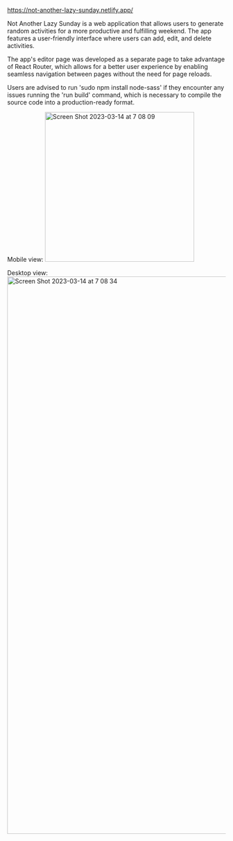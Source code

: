 https://not-another-lazy-sunday.netlify.app/

Not Another Lazy Sunday is a web application that allows users to generate random activities for a more productive and fulfilling weekend. The app features a user-friendly interface where users can add, edit, and delete activities. 

The app's editor page was developed as a separate page to take advantage of React Router, which allows for a better user experience by enabling seamless navigation between pages without the need for page reloads.

Users are advised to run 'sudo npm install node-sass' if they encounter any issues running the 'run build' command, which is necessary to compile the source code into a production-ready format.

Mobile view:
<img width="344" alt="Screen Shot 2023-03-14 at 7 08 09" src="https://user-images.githubusercontent.com/36095929/224845622-041aad81-9c7e-4516-8268-63403294a06c.png">

Desktop view:
<img width="1281" alt="Screen Shot 2023-03-14 at 7 08 34" src="https://user-images.githubusercontent.com/36095929/224845631-0a448998-392f-41d6-97f9-0cf1f5e661b5.png">
